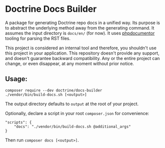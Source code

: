 # Doctrine Docs Builder

A package for generating Doctrine repo docs in a unified way. Its purpose is to abstract the underlying method away from
the generating command. It assumes the input directory is `docs/en/` (for now). It uses 
[phpdocumentor](https://github.com/phpDocumentor/guides) tooling for parsing the RST files.

This project is considered an internal tool and therefore, you shouldn't use this project in your application. This 
repository doesn't provide any support, and doesn't guarantee backward compatibility. Any or the entire project can 
change, or even disappear, at any moment without prior notice.

## Usage:

```shell
composer require --dev doctrine/docs-builder
./vendor/bin/build-docs.sh [<output>]
```

The output directory defaults to `output` at the root of your project.

Optionally, declare a script in your root `composer.json` for convenience:

```
"scripts": {
    "docs": "./vendor/bin/build-docs.sh @additional_args"
}
```

Then run `composer docs [<output>]`.

